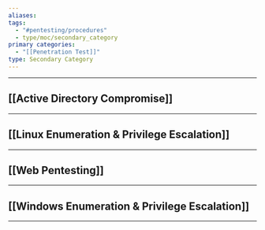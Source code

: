 ```yaml
---
aliases:
tags:
  - "#pentesting/procedures"
  - type/moc/secondary_category
primary categories:
  - "[[Penetration Test]]"
type: Secondary Category
---
```


***

## [[Active Directory Compromise]]


***

## [[Linux Enumeration & Privilege Escalation]]


***

## [[Web Pentesting]]


***

## [[Windows Enumeration & Privilege Escalation]]


***